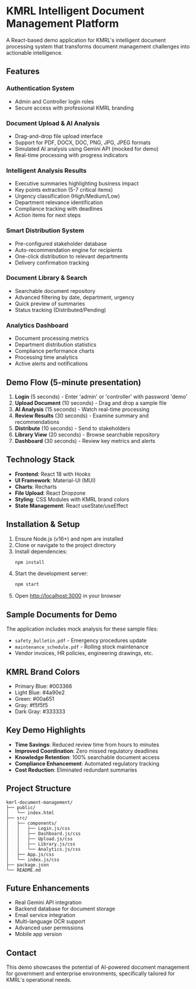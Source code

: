 # KMRL Intelligent Document Management Platform

A React-based demo application for KMRL's intelligent document processing system that transforms document management challenges into actionable intelligence.

## Features

### Authentication System
- Admin and Controller login roles
- Secure access with professional KMRL branding

### Document Upload & AI Analysis
- Drag-and-drop file upload interface
- Support for PDF, DOCX, DOC, PNG, JPG, JPEG formats
- Simulated AI analysis using Gemini API (mocked for demo)
- Real-time processing with progress indicators

### Intelligent Analysis Results
- Executive summaries highlighting business impact
- Key points extraction (5-7 critical items)
- Urgency classification (High/Medium/Low)
- Department relevance identification
- Compliance tracking with deadlines
- Action items for next steps

### Smart Distribution System
- Pre-configured stakeholder database
- Auto-recommendation engine for recipients
- One-click distribution to relevant departments
- Delivery confirmation tracking

### Document Library & Search
- Searchable document repository
- Advanced filtering by date, department, urgency
- Quick preview of summaries
- Status tracking (Distributed/Pending)

### Analytics Dashboard
- Document processing metrics
- Department distribution statistics
- Compliance performance charts
- Processing time analytics
- Active alerts and notifications

## Demo Flow (5-minute presentation)

1. **Login** (5 seconds) - Enter 'admin' or 'controller' with password 'demo'
2. **Upload Document** (10 seconds) - Drag and drop a sample file
3. **AI Analysis** (15 seconds) - Watch real-time processing
4. **Review Results** (30 seconds) - Examine summary and recommendations
5. **Distribute** (10 seconds) - Send to stakeholders
6. **Library View** (20 seconds) - Browse searchable repository
7. **Dashboard** (30 seconds) - Review key metrics and alerts

## Technology Stack

- **Frontend**: React 18 with Hooks
- **UI Framework**: Material-UI (MUI)
- **Charts**: Recharts
- **File Upload**: React Dropzone
- **Styling**: CSS Modules with KMRL brand colors
- **State Management**: React useState/useEffect

## Installation & Setup

1. Ensure Node.js (v16+) and npm are installed
2. Clone or navigate to the project directory
3. Install dependencies:
   ```bash
   npm install
   ```
4. Start the development server:
   ```bash
   npm start
   ```
5. Open [http://localhost:3000](http://localhost:3000) in your browser

## Sample Documents for Demo

The application includes mock analysis for these sample files:
- `safety_bulletin.pdf` - Emergency procedures update
- `maintenance_schedule.pdf` - Rolling stock maintenance
- Vendor invoices, HR policies, engineering drawings, etc.

## KMRL Brand Colors

- Primary Blue: #003366
- Light Blue: #4a90e2
- Green: #00a651
- Gray: #f5f5f5
- Dark Gray: #333333

## Key Demo Highlights

- **Time Savings**: Reduced review time from hours to minutes
- **Improved Coordination**: Zero missed regulatory deadlines
- **Knowledge Retention**: 100% searchable document access
- **Compliance Enhancement**: Automated regulatory tracking
- **Cost Reduction**: Eliminated redundant summaries

## Project Structure

```
kmrl-document-management/
├── public/
│   └── index.html
├── src/
│   ├── components/
│   │   ├── Login.js/css
│   │   ├── Dashboard.js/css
│   │   ├── Upload.js/css
│   │   ├── Library.js/css
│   │   └── Analytics.js/css
│   ├── App.js/css
│   └── index.js/css
├── package.json
└── README.md
```

## Future Enhancements

- Real Gemini API integration
- Backend database for document storage
- Email service integration
- Multi-language OCR support
- Advanced user permissions
- Mobile app version

## Contact

This demo showcases the potential of AI-powered document management for government and enterprise environments, specifically tailored for KMRL's operational needs.